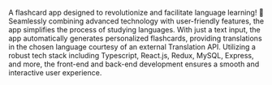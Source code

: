 A flashcard app designed to revolutionize and facilitate language learning! 🚀 Seamlessly combining advanced technology with user-friendly features, the app simplifies the process of studying languages. With just a text input, the app automatically generates personalized flashcards, providing translations in the chosen language courtesy of an external Translation API. Utilizing a robust tech stack including Typescript, React.js, Redux, MySQL, Express, and more, the front-end and back-end development ensures a smooth and interactive user experience.
